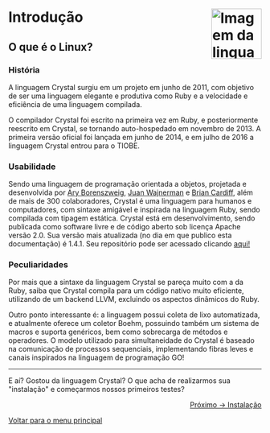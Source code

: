 # Introdução <img align="right" src="https://cdn.jsdelivr.net/gh/devicons/devicon/icons/linux/linux-original.svg" alt="Imagem da linguagem" width="100">

## O que é o Linux?

### História
A linguagem Crystal surgiu em um projeto em junho de 2011, com objetivo de ser uma linguagem elegante e produtiva como Ruby e a velocidade e eficiência de uma linguagem compilada.

O compilador Crystal foi escrito na primeira vez em Ruby, e posteriormente reescrito em Crystal, se tornando auto-hospedado em novembro de 2013. A primeira versão oficial foi lançada em junho de 2014, e em julho de 2016 a linguagem Crystal entrou para o TIOBE.

### Usabilidade

Sendo uma linguagem de programação orientada a objetos, projetada e desenvolvida por <a href="https://github.com/asterite">Ary Borenszweig</a>, <a href="https://github.com/waj">Juan Wajnerman</a> e <a href="https://github.com/bcardiff">Brian Cardiff</a>, além de mais de 300 colaboradores, Crystal é uma linguagem para humanos e computadores, com sintaxe amigável e inspirada na linguagem Ruby, sendo compilada com tipagem estática. Crystal está em desenvolvimento, sendo publicada como software livre e de código aberto sob licença Apache versão 2.0. Sua versão mais atualizada (no dia em que publico esta documentação) é 1.4.1. Seu repositório pode ser acessado clicando <a href="https://github.com/crystal-lang">aqui!</a>

### Peculiaridades

Por mais que a sintaxe da linguagem Crystal se pareça muito com a da Ruby, saiba que Crystal compila para um código nativo muito eficiente, utilizando de um backend LLVM, excluindo os aspectos dinâmicos do Ruby. 

Outro ponto interessante é: a linguagem possui coleta de lixo automatizada, e atualmente oferece um coletor Boehm, possuindo também um sistema de macros e suporta genéricos, bem como sobrecarga de métodos e operadores. O modelo utilizado para simultaneidade do Crystal é baseado na comunicação de processos sequenciais, implementando fibras leves e canais inspirados na linguagem de programação GO!

---

E aí? Gostou da linguagem Crystal? O que acha de realizarmos sua "instalação" e começarmos nossos primeiros testes?

<p align="right">
  <a href="https://github.com/lanjoni/crystal4noobs/blob/main/content/intro/instalacao.md">Próximo -> Instalação</a>
</p>

<p align="left">
  <a href="https://github.com/lanjoni/crystal4noobs#roadmap">Voltar para o menu principal</a>
</p>
